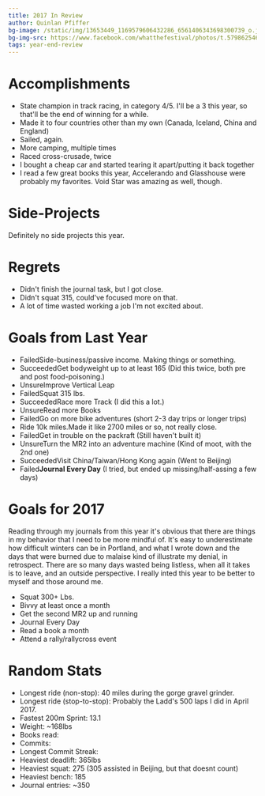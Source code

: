 ```yaml
---
title: 2017 In Review
author: Quinlan Pfiffer
bg-image: /static/img/13653449_1169579606432286_6561406343698300739_o.jpg
bg-img-src: https://www.facebook.com/whatthefestival/photos/t.579862546/1169579606432286/?type=3&theater
tags: year-end-review
---
```


Accomplishments
===============

* State champion in track racing, in category 4/5. I'll be a 3 this year, so
  that'll be the end of winning for a while.
* Made it to four countries other than my own (Canada, Iceland, China and
  England)
* Sailed, again.
* More camping, multiple times
* Raced cross-crusade, twice
* I bought a cheap car and started tearing it apart/putting it back together
* I read a few great books this year, Accelerando and Glasshouse were probably
  my favorites. Void Star was amazing as well, though.

Side-Projects
=============

Definitely no side projects this year.

Regrets
=======

* Didn't finish the journal task, but I got close.
* Didn't squat 315, could've focused more on that.
* A lot of time wasted working a job I'm not excited about.

Goals from Last Year
====================
* <span class="fail">Failed</span>Side-business/passive income. Making things or something.
* <span class="suc">Succeeded</span>Get bodyweight up to at least 165 (Did this
  twice, both pre and post food-poisoning.)
* <span class="unsure">Unsure</span>Improve Vertical Leap
* <span class="fail">Failed</span>Squat 315 lbs.
* <span class="suc">Succeeded</span>Race more Track (I did this a lot.)
* <span class="unsure">Unsure</span>Read more Books
* <span class="fail">Failed</span>Go on more bike adventures (short 2-3 day trips or longer trips)
* <span class="fail">Ride 10k miles.</span>Made it like 2700 miles or so, not
  really close.
* <span class="fail">Failed</span>Get in trouble on the packraft (Still haven't built it)
* <span class="unsure">Unsure</span>Turn the MR2 into an adventure machine (Kind
  of moot, with the 2nd one)
* <span class="suc">Succeeded</span>Visit China/Taiwan/Hong Kong again (Went to Beijing)
* <span class="fail">Failed</span>__Journal Every Day__ (I tried, but ended up
  missing/half-assing a few days)

Goals for 2017
==============

Reading through my journals from this year it's obvious that there are things in
my behavior that I need to be more mindful of. It's easy to underestimate how
difficult winters can be in Portland, and what I wrote down and the days that
were burned due to malaise kind of illustrate my denial, in retrospect. There
are so many days wasted being listless, when all it takes is to leave, and an
outside perspective. I really inted this year to be better to myself and those
around me.

* Squat 300+ Lbs.
* Bivvy at least once a month
* Get the second MR2 up and running
* Journal Every Day
* Read a book a month
* Attend a rally/rallycross event

Random Stats
============
* Longest ride (non-stop): 40 miles during the gorge gravel grinder.
* Longest ride (stop-to-stop): Probably the Ladd's 500 laps I did in April 2017.
* Fastest 200m Sprint: 13.1
* Weight: ~168lbs
* Books read:
* Commits: 
* Longest Commit Streak: 
* Heaviest deadlift: 365lbs
* Heaviest squat: 275 (305 assisted in Beijing, but that doesnt count)
* Heaviest bench: 185
* Journal entries: ~350
